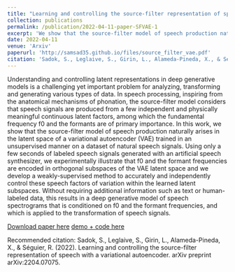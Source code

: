 ```yaml
---
title: "Learning and controlling the source-filter representation of speech with a variational autoencoder"
collection: publications
permalink: /publication/2022-04-11-paper-SFVAE-1
excerpt: 'We show that the source-filter model of speech production naturally emerges in the latent space of an unsupervised VAE and we propose a weakly-supervised method to control the pitch and formant frequencies of speech signals in the VAE latent space.'
date: 2022-04-11
venue: 'Arxiv'
paperurl: 'http://samsad35.github.io/files/source_filter_vae.pdf'
citation: 'Sadok, S., Leglaive, S., Girin, L., Alameda-Pineda, X., & Séguier, R. (2022). Learning and controlling the source-filter representation of speech with a variational autoencoder. arXiv preprint arXiv:2204.07075.'
---
```

Understanding and controlling latent representations in deep generative models is a challenging yet important problem for analyzing, transforming and generating various types of data. In speech processing, inspiring from the anatomical mechanisms of phonation, the source-filter model considers that speech signals are produced from a few independent and physically meaningful continuous latent factors, among which the fundamental frequency f0 and the formants are of primary importance. In this work, we show that the source-filter model of speech production naturally arises in the latent space of a variational autoencoder (VAE) trained in an unsupervised manner on a dataset of natural speech signals. Using only a few seconds of labeled speech signals generated with an artificial speech synthesizer, we experimentally illustrate that f0 and the formant frequencies are encoded in orthogonal subspaces of the VAE latent space and we develop a weakly-supervised method to accurately and independently control these speech factors of variation within the learned latent subspaces. Without requiring additional information such as text or human-labeled data, this results in a deep generative model of speech spectrograms that is conditioned on f0 and the formant frequencies, and which is applied to the transformation of speech signals.

[Download paper here](http://samsad35.github.io/files/source_filter_vae.pdf)
[demo + code here](https://samsad35.github.io/site-sfvae/)

Recommended citation: Sadok, S., Leglaive, S., Girin, L., Alameda-Pineda, X., & Séguier, R. (2022). Learning and controlling the source-filter representation of speech with a variational autoencoder. arXiv preprint arXiv:2204.07075.